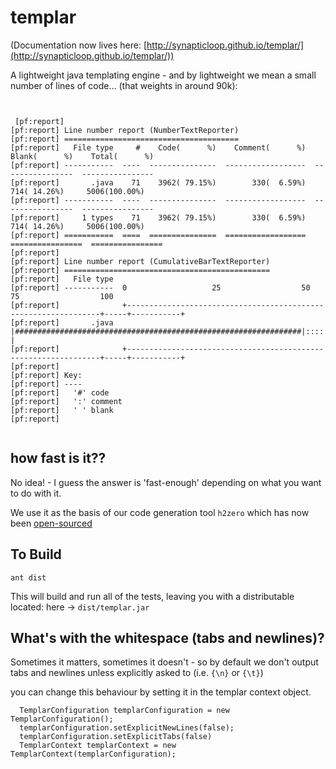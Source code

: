templar
=======
 
(Documentation now lives here: [http://synapticloop.github.io/templar/](http://synapticloop.github.io/templar/))

A lightweight java templating engine - and by lightweight we mean a small number of lines of code... (that weights in around 90k):


```
 
 
 [pf:report] 
[pf:report] Line number report (NumberTextReporter)
[pf:report] =======================================
[pf:report]   File type     #    Code(      %)    Comment(      %)    Blank(      %)    Total(      %)  
[pf:report] -----------  ----  ---------------  ------------------  ----------------  ----------------  
[pf:report]       .java    71    3962( 79.15%)        330(  6.59%)      714( 14.26%)     5006(100.00%)  
[pf:report] -----------  ----  ---------------  ------------------  ----------------  ----------------  
[pf:report]     1 types    71    3962( 79.15%)        330(  6.59%)      714( 14.26%)     5006(100.00%)  
[pf:report] ===========  ====  ===============  ==================  ================  ================  
[pf:report] 
[pf:report] Line number report (CumulativeBarTextReporter)
[pf:report] ==============================================
[pf:report]   File type  
[pf:report] -----------  0                   25                  50                   75                  100
[pf:report]              +----------------------------------------------------------------+-----+-----------+
[pf:report]       .java  |################################################################|:::::|           |
[pf:report]              +----------------------------------------------------------------+-----+-----------+
[pf:report] 
[pf:report] Key:
[pf:report] ----
[pf:report]   '#' code
[pf:report]   ':' comment
[pf:report]   ' ' blank
[pf:report] 
  
```


## how fast is it??

No idea! - I guess the answer is 'fast-enough' depending on what you want to do with it.

We use it as the basis of our code generation tool ```h2zero``` which has now been [open-sourced](https://github.com/synapticloop/h2zero)

## To Build

```ant dist```

This will build and run all of the tests, leaving you with a distributable located: here -> ```dist/templar.jar```


## What's with the whitespace (tabs and newlines)?

Sometimes it matters, sometimes it doesn't - so by default we don't output tabs and newlines unless explicitly asked to (i.e. ```{\n}``` or ```{\t}```)

you can change this behaviour by setting it in the templar context object.

```
  TemplarConfiguration templarConfiguration = new TemplarConfiguration();
  templarConfiguration.setExplicitNewLines(false);
  templarConfiguration.setExplicitTabs(false)
  TemplarContext templarContext = new TemplarContext(templarConfiguration);
```
